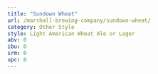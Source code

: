 ```yaml
---
title: "Sundown Wheat"
url: /marshall-brewing-company/sundown-wheat/
category: Other Style
style: Light American Wheat Ale or Lager
abv: 0
ibu: 0
srm: 0
upc: 0
---
```


